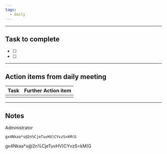 ```yaml
---
tags:
  - daily
---
```

--------
## Task to complete

- [ ] 
- [ ]   

-----
##  Action items from daily meeting

| Task | Further Action item |
| ---- | ------------------- |
|      |                     |


----

## Notes
Administrator
```pass
gx4Nkaa*s@2n%CjeTuvHV)CYvzS=kM(G
```

gx4Nkaa*s@2n%CjeTuvHV)CYvzS=kM(G






